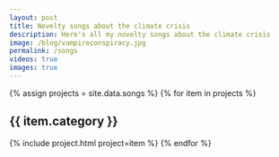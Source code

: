```yaml
---
layout: post
title: Novelty songs about the climate crisis
description: Here's all my novelty songs about the climate crisis
image: /blog/vampireconspiracy.jpg
permalink: /songs
videos: true
images: true
---
```


<div class="posts" markdown="0">
{% assign projects = site.data.songs %}
{% for item in projects %}
    <h2>{{ item.category }}</h2>
    {% include project.html project=item %}
{% endfor %}
</div>

